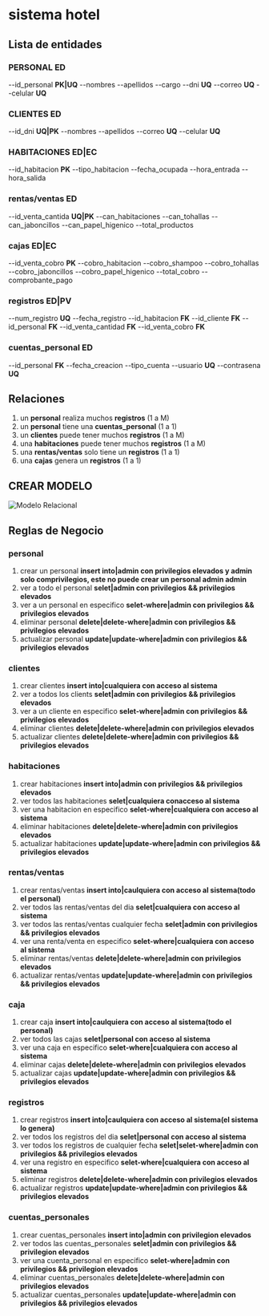 # sistema hotel

## Lista de entidades

### PERSONAL **ED**
--id_personal **PK|UQ**
--nombres
--apellidos
--cargo
--dni **UQ**
--correo **UQ**
--celular **UQ**

### CLIENTES **ED**
--id_dni **UQ|PK**
--nombres
--apellidos
--correo **UQ**
--celular **UQ**

### HABITACIONES **ED|EC**
--id_habitacion **PK**
--tipo_habitacion 
--fecha_ocupada 
--hora_entrada
--hora_salida

### rentas/ventas **ED**
--id_venta_cantida **UQ|PK**
--can_habitaciones
--can_tohallas
--can_jaboncillos
--can_papel_higenico
--total_productos

### cajas **ED|EC**
--id_venta_cobro **PK**
--cobro_habitacion
--cobro_shampoo
--cobro_tohallas
--cobro_jaboncillos
--cobro_papel_higenico
--total_cobro
--comprobante_pago

### registros **ED|PV**
--num_registro **UQ**
--fecha_registro
--id_habitacion **FK** 
--id_cliente **FK**
--id_personal **FK**
--id_venta_cantidad **FK**
--id_venta_cobro **FK**

### cuentas_personal **ED**
--id_personal **FK**
--fecha_creacion
--tipo_cuenta 
--usuario **UQ**
--contrasena **UQ**

## Relaciones

1. un **personal** realiza muchos **registros** (1 a M)
2. un **personal** tiene una **cuentas_personal** (1 a 1)
3. un **clientes** puede tener muchos **registros** (1 a M)
4. una **habitaciones** puede tener muchos **registros** (1 a M)
5. una **rentas/ventas** solo tiene un **registros** (1 a 1)
6. una **cajas** genera un **registros** (1 a 1)


## CREAR MODELO

![Modelo Relacional](archivo.png)

## Reglas de Negocio

### personal

1. crear un personal **insert into|admin con privilegios elevados y admin solo comprivilegios, este no puede crear un personal admin admin**
2. ver a todo el personal **selet|admin con privilegios && privilegios elevados**
3. ver a un personal en especifico **selet-where|admin con privilegios && privilegios elevados**
4. eliminar personal **delete|delete-where|admin con privilegios && privilegios elevados**
5. actualizar personal **update|update-where|admin con privilegios && privilegios elevados**

### clientes

1. crear clientes **insert into|cualquiera con acceso al sistema**
2. ver a todos los clients **selet|admin con privilegios && privilegios elevados**
3. ver a un cliente en especifico **selet-where|admin con privilegios && privilegios elevados**
4. eliminar clientes **delete|delete-where|admin con privilegios elevados**
5. actualizar clientes **delete|delete-where|admin con privilegios && privilegios elevados**

### habitaciones

1. crear habitaciones **insert into|admin con privilegios && privilegios elevados**
2. ver todos las habitaciones **selet|cualquiera conacceso al sistema**
3. ver una habitacion en especifico **selet-where|cualquiera con acceso al sistema**
4. eliminar habitaciones **delete|delete-where|admin con privilegios elevados**
5. actualizar habitaciones **update|update-where|admin con privilegios && privilegios elevados**

### rentas/ventas

1. crear rentas/ventas **insert into|caulquiera con acceso al sistema(todo el personal)**
2. ver todos las rentas/ventas del dia **selet|cualquiera con acceso al sistema**
3. ver todos las rentas/ventas cualquier fecha **selet|admin con privilegios && privilegios elevados**
4. ver una renta/venta en especifico **selet-where|cualquiera con acceso al sistema**
5. eliminar rentas/ventas **delete|delete-where|admin con privilegios elevados**
6. actualizar rentas/ventas **update|update-where|admin con privilegios && privilegios elevados**

### caja

1. crear caja **insert into|caulquiera con acceso al sistema(todo el personal)**
2. ver todos las cajas **selet|personal con acceso al sistema**
3. ver una caja en especifico **selet-where|cualquiera con acceso al sistema**
4. eliminar cajas **delete|delete-where|admin con privilegios elevados**
5. actualizar cajas **update|update-where|admin con privilegios && privilegios elevados**

### registros

1. crear registros **insert into|caulquiera con acceso al sistema(el sistema lo genera)**
2. ver todos los registros del dia **selet|personal con acceso al sistema**
3. ver todos los registros de cualquier fecha **selet|selet-where|admin con privilegios && privilegios elevados**
4. ver una registro en especifico **selet-where|cualquiera con acceso al sistema**
5. eliminar registros **delete|delete-where|admin con privilegios elevados**
6. actualizar registros **update|update-where|admin con privilegios && privilegios elevados**

### cuentas_personales

1. crear cuentas_personales **insert into|admin con privilegion elevados**
2. ver todos las cuentas_personales **selet|admin con privilegios && privilegion elevados**
3. ver una cuenta_personal en especifico **selet-where|admin con privilegios && privilegion elevados**
4. eliminar cuentas_personales **delete|delete-where|admin con privilegios elevados**
5. actualizar cuentas_personales **update|update-where|admin con privilegios && privilegios elevados**

